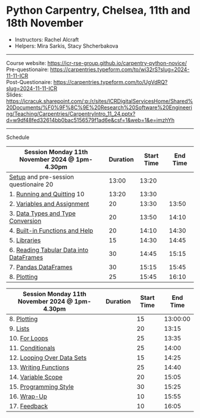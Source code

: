 # Python Carpentry, Chelsea, 11th and 18th November

- Instructors: Rachel Alcraft
- Helpers: Mira Sarkis, Stacy Shcherbakova

---  

Course website: https://icr-rse-group.github.io/carpentry-python-novice/  
Pre-questionaire: https://carpentries.typeform.com/to/wi32rS?slug=2024-11-11-ICR  
Post-Questionaire: https://carpentries.typeform.com/to/UgVdRQ?slug=2024-11-11-ICR  
Slides: https://icracuk.sharepoint.com/:p:/r/sites/ICRDigitalServicesHome/Shared%20Documents/%F0%9F%8C%9E%20Research%20Software%20Engineering/Teaching/Carpentries/CarpentryIntro_11_24.pptx?d=w9df48fed32614bb0bac5156579f1ad6e&csf=1&web=1&e=imzhYh


---  

Schedule

| Session Monday 11th November 2024 @ 1pm-4.30pm | Duration | Start Time | End Time |
| --- | --- | --- | --- |
| [Setup](https://icr-rse-group.github.io/carpentry-python-novice/instructor/index.html#setup) and pre-session questionaire 20 |	13:00 |	13:20 |
| 1. [Running and Quitting](https://icr-rse-group.github.io/carpentry-python-novice/instructor/01-run-quit.html) 10 |	13:20 |	13:30 |
| 2. [Variables and Assignment](https://icr-rse-group.github.io/carpentry-python-novice/instructor/02-variables.html) |20 |	13:30 |	13:50 |
| 3. [Data Types and Type Conversion](https://icr-rse-group.github.io/carpentry-python-novice/instructor/03-types-conversion.html) |20 |	13:50 |	14:10 |
| 4. [Built-in Functions and Help](https://icr-rse-group.github.io/carpentry-python-novice/instructor/04-built-in.html) |20 |	14:10 |	14:30 |
| 5. [Libraries](https://icr-rse-group.github.io/carpentry-python-novice/instructor/06-libraries.html) |15 |	14:30 |	14:45 |
| 6. [Reading Tabular Data into DataFrames](https://icr-rse-group.github.io/carpentry-python-novice/instructor/07-reading-tabular.html) |30 |	14:45 |	15:15 |
| 7. [Pandas DataFrames](https://icr-rse-group.github.io/carpentry-python-novice/instructor/08-data-frames.html) |30 |	15:15 |	15:45 |
| 8. [Plotting](https://icr-rse-group.github.io/carpentry-python-novice/instructor/09-plotting.html) |25 |	15:45 |	16:10 |

| Session Monday 11th November 2024 @ 1pm-4.30pm | Duration | Start Time | End Time |
| --- | --- | --- | --- |
| 8. [Plotting](https://icr-rse-group.github.io/carpentry-python-novice/instructor/09-plotting.html) || 15 |	13:00:00 |	13:15 |
| 9. [Lists](https://icr-rse-group.github.io/carpentry-python-novice/instructor/11-lists.html) || 20 |	13:15 |	13:35 |
| 10. [For Loops](https://icr-rse-group.github.io/carpentry-python-novice/instructor/12-for-loops.html) || 25 |	13:35 |	14:00 |
| 11. [Conditionals](https://icr-rse-group.github.io/carpentry-python-novice/instructor/13-conditionals.html) || 25 |	14:00 |	14:25 |
| 12. [Looping Over Data Sets](https://icr-rse-group.github.io/carpentry-python-novice/instructor/14-looping-data-sets.html) || 15 |	14:25 |	14:40 |
| 13. [Writing Functions](https://icr-rse-group.github.io/carpentry-python-novice/instructor/16-writing-functions.html) || 25 |	14:40 |	15:05 |
| 14. [Variable Scope](https://icr-rse-group.github.io/carpentry-python-novice/instructor/17-scope.html) || 20 |	15:05 |	15:25 |
| 15. [Programming Style](https://icr-rse-group.github.io/carpentry-python-novice/instructor/18-style.html) || 30 |	15:25 |	15:55 |
| 16. [Wrap-Up](https://icr-rse-group.github.io/carpentry-python-novice/instructor/19-wrap.html) || 10 |	15:55 |	16:05 |
| 17. [Feedback](https://icr-rse-group.github.io/carpentry-python-novice/instructor/20-feedback.html) || 10 |	16:05 |	16:15 |







